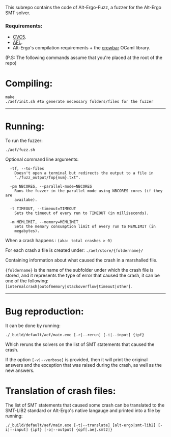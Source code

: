 
This subrepo contains the code of Alt-Ergo-Fuzz, a fuzzer for the Alt-Ergo SMT solver.

### Requirements:
  - [CVC5](https://github.com/cvc5/cvc5).
  - [AFL](https://github.com/google/AFL).
  - Alt-Ergo's compilation requirements + the [crowbar](https://github.com/stedolan/crowbar) OCaml library.

(P.S: The following commands assume that you're placed at the root of the repo)

# Compiling:
```
make
./aef/init.sh #to generate necessary folders/files for the fuzzer
```
---
# Running:
To run the fuzzer:
```
./aef/fuzz.sh
```
Optional command line arguments:
```
  -tf, --to-files
    Doesn't open a terminal but redirects the output to a file in
    "./fuzz_output/fop{num}.txt".

  -pm NBCORES, --parallel-mode=NBCORES
    Runs the fuzzer in the parallel mode using NBCORES cores (if they are
    availabe).

  -t TIMEOUT, --timeout=TIMEOUT
    Sets the timeout of every run to TIMEOUT (in milliseconds).

  -m MEMLIMIT, --memory=MEMLIMIT
    Sets the memory consumption limit of every run to MEMLIMIT (in
    megabytes).

```

When a crash happens : ```(aka: total crashes > 0)```

For each crash a file is created under: ```./aef/store/{foldername}/```

Containing information about what caused the crash in a marshalled file.

```{foldername}``` is the name of the subfolder under which the crash file is stored, and it represents the type of error that caused the crash, it can be one of the following: ```[internalcrash|outofmemory|stackoverflow|timeout|other]```.

---

# Bug reproduction:

It can be done by running:

```
./_build/default/aef/main.exe [-r|--rerun] [-i|--input] {ipf}
```
Which reruns the solvers on the list of SMT statements that caused the crash.

If the option ```[-v|--verbose]``` is provided, then it will print the original answers and the exception that was raised during the crash, as well as the new answers.

# Translation of crash files:

The list of SMT statements that caused some crash can be translated to the
SMT-LIB2 standard or Alt-Ergo's native langauge and printed into a file by
running:
```
./_build/default/aef/main.exe [-t|--translate] [alt-ergo|smt-lib2] [-i|--input] {ipf} [-o|--output] {opf[.ae|.smt2]}
```
